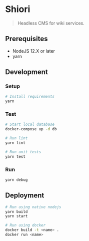 # Shiori

> Headless CMS for wiki services.

## Prerequisites
* NodeJS 12.X or later
* yarn

## Development
### Setup
```sh
# Install requirements
yarn
```

### Test
```sh
# Start local database
docker-compose up -d db

# Run lint
yarn lint

# Run unit tests
yarn test
```

### Run
```sh
yarn debug
```

## Deployment
```bash
# Run using native nodejs
yarn build
yarn start

# Run using docker
docker build -t <name> .
docker run <name>
```
